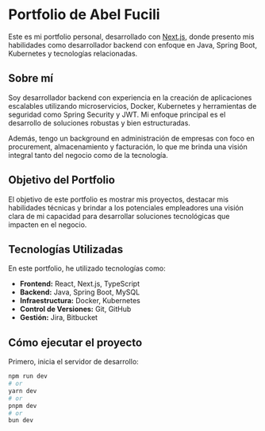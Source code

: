 # Portfolio de Abel Fucili

Este es mi portfolio personal, desarrollado con [Next.js](https://nextjs.org/), donde presento mis habilidades como desarrollador backend con enfoque en Java, Spring Boot, Kubernetes y tecnologías relacionadas.

## Sobre mí

Soy desarrollador backend con experiencia en la creación de aplicaciones escalables utilizando microservicios, Docker, Kubernetes y herramientas de seguridad como Spring Security y JWT. Mi enfoque principal es el desarrollo de soluciones robustas y bien estructuradas.

Además, tengo un background en administración de empresas con foco en procurement, almacenamiento y facturación, lo que me brinda una visión integral tanto del negocio como de la tecnología.

## Objetivo del Portfolio

El objetivo de este portfolio es mostrar mis proyectos, destacar mis habilidades técnicas y brindar a los potenciales empleadores una visión clara de mi capacidad para desarrollar soluciones tecnológicas que impacten en el negocio.

## Tecnologías Utilizadas

En este portfolio, he utilizado tecnologías como:

- **Frontend:** React, Next.js, TypeScript
- **Backend:** Java, Spring Boot, MySQL
- **Infraestructura:** Docker, Kubernetes
- **Control de Versiones:** Git, GitHub
- **Gestión:** Jira, Bitbucket

## Cómo ejecutar el proyecto

Primero, inicia el servidor de desarrollo:

```bash
npm run dev
# or
yarn dev
# or
pnpm dev
# or
bun dev